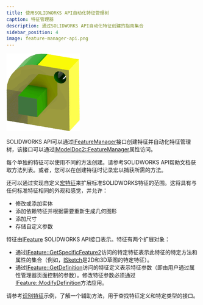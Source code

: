 ```yaml
---
title: 使用SOLIDWORKS API自动化特征管理树
caption: 特征管理器
description: 通过SOLIDWORKS API自动化特征创建的指南集合
sidebar_position: 4
image: feature-manager-api.png
---
```

![通过API自动化创建特征](feature-manager-api.png)

SOLIDWORKS API可以通过[IFeatureManager](https://help.solidworks.com/2013/english/api/sldworksapi/SolidWorks.Interop.sldworks~SolidWorks.Interop.sldworks.IFeatureManager.html)接口创建特征并自动化特征管理树，该接口可以通过[IModelDoc2::FeatureManager](https://help.solidworks.com/2013/english/api/sldworksapi/solidworks.interop.sldworks~solidworks.interop.sldworks.imodeldoc2~featuremanager.html)属性访问。

每个单独的特征可以使用不同的方法创建。请参考SOLIDWORKS API帮助文档获取方法列表。或者，您可以在创建特征时记录宏以捕获所需的方法。

还可以通过实现自定义[宏特征](https://help.solidworks.com/2013/english/api/sldworksapiprogguide/macro_features/overview_of_macro_features.htm)来扩展标准SOLIDWORKS特征的范围。这将具有与任何标准特征相同的外观和感觉，并允许：

* 修改或添加实体
* 添加依赖特征并根据需要重新生成几何图形
* 添加尺寸
* 存储自定义参数

特征由[IFeature](https://help.solidworks.com/2012/english/api/sldworksapi/solidworks.interop.sldworks~solidworks.interop.sldworks.ifeature.html) SOLIDWORKS API接口表示。特征有两个扩展对象：

* 通过[IFeature::GetSpecificFeature2](https://help.solidworks.com/2012/english/api/sldworksapi/SolidWorks.Interop.sldworks~SolidWorks.Interop.sldworks.IFeature~GetSpecificFeature2.html)访问的特定特征表示此特征的特定方法和属性的集合（例如，[ISketch](https://help.solidworks.com/2012/english/api/sldworksapi/solidworks.interop.sldworks~solidworks.interop.sldworks.isketch_members.html)是2D和3D草图的特定特征）。
* 通过[IFeature::GetDefinition](https://help.solidworks.com/2012/english/api/sldworksapi/solidworks.interop.sldworks~solidworks.interop.sldworks.ifeature~getdefinition.html)访问的特征定义表示特征参数（即由用户通过属性管理器页面控制的参数）。修改特征参数必须通过[IFeature::ModifyDefinition](https://help.solidworks.com/2012/english/api/sldworksapi/solidworks.interop.sldworks~solidworks.interop.sldworks.ifeature~modifydefinition.html)方法应用。

请参考[识别特征](identify-feature)示例，了解一个辅助方法，用于查找特征定义和特定类型的接口。